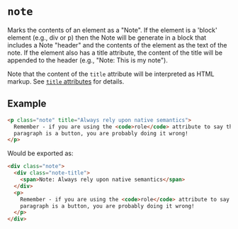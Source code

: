 # `note`

Marks the contents of an element as a "Note". If the element is a 'block' element (e.g., div or p) then the Note will be generate in a block that includes a Note "header" and the contents of the element as the text of the note. If the element also has a title attribute, the content of the title will be appended to the header (e.g., "Note: This is my note").

Note that the content of the `title` attribute will be interpreted as HTML markup. See [`title` attributes](title-attributes) for details.

## Example

```html "example": "Treat given paragraph as a note."
<p class="note" title="Always rely upon native semantics">
  Remember - if you are using the <code>role</code> attribute to say that a
  paragraph is a button, you are probably doing it wrong!
</p>
```

Would be exported as:

<samp>

```html
<div class="note">
  <div class="note-title">
    <span>Note: Always rely upon native semantics</span>
  </div>
  <p>
    Remember - if you are using the <code>role</code> attribute to say that a
    paragraph is a button, you are probably doing it wrong!
  </p>
</div>
```

</samp>
